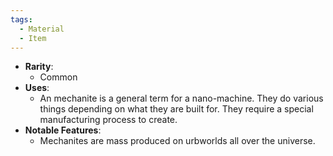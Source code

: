 ```yaml
---
tags:
  - Material
  - Item
---
```

- **Rarity**:
	- Common
- **Uses**:
	- An mechanite is a general term for a nano-machine. They do various things depending on what they are built for. They require a special manufacturing process to create.
- **Notable Features**:
	- Mechanites are mass produced on urbworlds all over the universe.